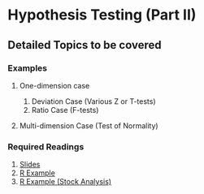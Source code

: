 # Hypothesis Testing (Part II)

## Detailed Topics to be covered

### Examples

1. One-dimension case

    1. Deviation Case (Various Z or T-tests)
    2. Ratio Case (F-tests)

2. Multi-dimension Case (Test of Normality)

### Required Readings

1. [Slides](../lecture/testing02.pdf)
2. [R Example](../lecture/examples/testing02_tests.Rmd)
3. [R Example (Stock Analysis)](../lecture/examples/testing02_tests_example_stock_quiz_version.Rmd)


